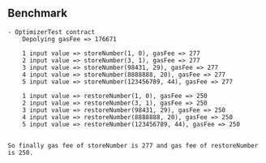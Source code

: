 ## Benchmark

    - OptimizerTest contract
        Depolying gasFee => 176671

        1 input value => storeNumber(1, 0), gasFee => 277
        2 input value => storeNumber(3, 1), gasFee => 277
        3 input value => storeNumber(98431, 29), gasFee => 277
        4 input value => storeNumber(8888888, 20), gasFee => 277
        5 input value => storeNumber(123456789, 44), gasFee => 277

        1 input value => restoreNumber(1, 0), gasFee => 250
        2 input value => restoreNumber(3, 1), gasFee => 250
        3 input value => restoreNumber(98431, 29), gasFee => 250
        4 input value => restoreNumber(8888888, 20), gasFee => 250
        5 input value => restoreNumber(123456789, 44), gasFee => 250

    
    So finally gas fee of storeNumber is 277 and gas fee of restoreNumber is 250.

